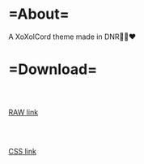 # =About=
A XoXolCord theme made in DNR🖤💙❤️

# =Download=
### ⠀
[RAW link](https://raw.githubusercontent.com/artzab1103/XoXolCord/main/xoxolcord.theme.css)

### ⠀
[CSS link](https://github.com/artzab1103/XoXolCord/releases/download/0.2/xoxolcord.theme.css)
